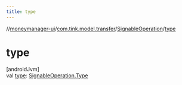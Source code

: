 ```yaml
---
title: type
---
```

//[moneymanager-ui](../../../index.html)/[com.tink.model.transfer](../index.html)/[SignableOperation](index.html)/[type](type.html)



# type



[androidJvm]\
val [type](type.html): [SignableOperation.Type](-type/index.html)





